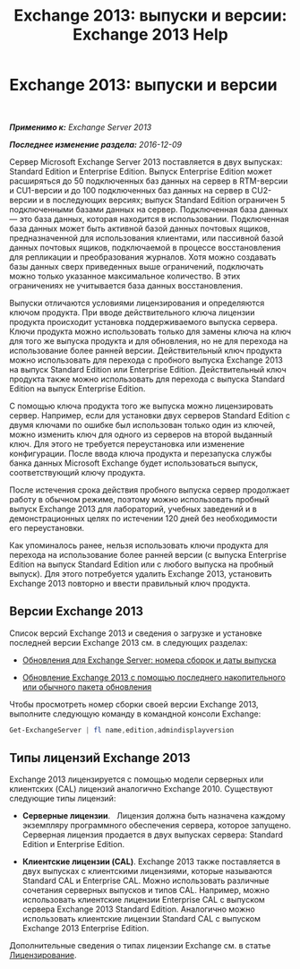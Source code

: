 ﻿---
title: 'Exchange 2013: выпуски и версии: Exchange 2013 Help'
TOCTitle: 'Exchange 2013: выпуски и версии'
ms:assetid: b563b543-fb3f-4465-9a54-cbfd680aee1f
ms:mtpsurl: https://technet.microsoft.com/ru-ru/library/Bb232170(v=EXCHG.150)
ms:contentKeyID: 50556474
ms.date: 04/30/2018
mtps_version: v=EXCHG.150
ms.translationtype: HT
---

# Exchange 2013: выпуски и версии

 

_**Применимо к:** Exchange Server 2013_

_**Последнее изменение раздела:** 2016-12-09_

Сервер Microsoft Exchange Server 2013 поставляется в двух выпусках: Standard Edition и Enterprise Edition. Выпуск Enterprise Edition может расширяться до 50 подключенных баз данных на сервер в RTM-версии и CU1-версии и до 100 подключенных баз данных на сервер в CU2-версии и в последующих версиях; выпуск Standard Edition ограничен 5 подключенными базами данных на сервер. Подключенная база данных — это база данных, которая находится в использовании. Подключенная база данных может быть активной базой данных почтовых ящиков, предназначенной для использования клиентами, или пассивной базой данных почтовых ящиков, подключаемой в процессе восстановления для репликации и преобразования журналов. Хотя можно создавать базы данных сверх приведенных выше ограничений, подключать можно только указанное максимальное количество. В этих ограничениях не учитывается база данных восстановления.

Выпуски отличаются условиями лицензирования и определяются ключом продукта. При вводе действительного ключа лицензии продукта происходит установка поддерживаемого выпуска сервера. Ключи продукта можно использовать только для замены ключа на ключ для того же выпуска продукта и для обновления, но не для перехода на использование более ранней версии. Действительный ключ продукта можно использовать для перехода с пробного выпуска Exchange 2013 на выпуск Standard Edition или Enterprise Edition. Действительный ключ продукта также можно использовать для перехода с выпуска Standard Edition на выпуск Enterprise Edition.

С помощью ключа продукта того же выпуска можно лицензировать сервер. Например, если для установки двух серверов Standard Edition с двумя ключами по ошибке был использован только один из ключей, можно изменить ключ для одного из серверов на второй выданный ключ. Для этого не требуется переустановка или изменение конфигурации. После ввода ключа продукта и перезапуска службы банка данных Microsoft Exchange будет использоваться выпуск, соответствующий ключу продукта.

После истечения срока действия пробного выпуска сервер продолжает работу в обычном режиме, поэтому можно использовать пробный выпуск Exchange 2013 для лабораторий, учебных заведений и в демонстрационных целях по истечении 120 дней без необходимости его переустановки.

Как упоминалось ранее, нельзя использовать ключи продукта для перехода на использование более ранней версии (с выпуска Enterprise Edition на выпуск Standard Edition или с любого выпуска на пробный выпуск). Для этого потребуется удалить Exchange 2013, установить Exchange 2013 повторно и ввести правильный ключ продукта.

## Версии Exchange 2013

Список версий Exchange 2013 и сведения о загрузке и установке последней версии Exchange 2013 см. в следующих разделах:

  - [Обновления для Exchange Server: номера сборок и даты выпуска](https://technet.microsoft.com/ru-ru/library/hh135098\(v=exchg.150\))

  - [Обновление Exchange 2013 с помощью последнего накопительного или обычного пакета обновления](upgrade-exchange-2013-to-the-latest-cumulative-update-or-service-pack-exchange-2013-help.md)

Чтобы просмотреть номер сборки своей версии Exchange 2013, выполните следующую команду в командной консоли Exchange:

```powershell
Get-ExchangeServer | fl name,edition,admindisplayversion
```

## Типы лицензий Exchange 2013

Exchange 2013 лицензируется с помощью модели серверных или клиентских (CAL) лицензий аналогично Exchange 2010. Существуют следующие типы лицензий:

  - **Серверные лицензии**.   Лицензия должна быть назначена каждому экземпляру программного обеспечения сервера, которое запущено. Серверная лицензия продается в двух выпусках сервера: Standard Edition и Enterprise Edition.

  - **Клиентские лицензии (CAL)**. Exchange 2013 также поставляется в двух выпусках с клиентскими лицензиями, которые называются Standard CAL и Enterprise CAL. Можно использовать различные сочетания серверных выпусков и типов CAL. Например, можно использовать клиентские лицензии Enterprise CAL с выпуском сервера Exchange 2013 Standard Edition. Аналогично можно использовать клиентские лицензии Standard CAL с выпуском Exchange 2013 Enterprise Edition.

Дополнительные сведения о типах лицензии Exchange см. в статье [Лицензирование](https://go.microsoft.com/fwlink/p/?linkid=392675).

